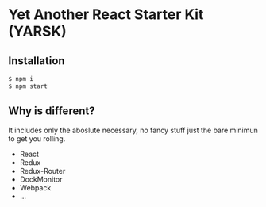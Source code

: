 # Yet Another React Starter Kit (YARSK)

## Installation

```bash
$ npm i
$ npm start
```

## Why is different?
It includes only the aboslute necessary, no fancy stuff just the bare minimun to get you rolling.

* React
* Redux
* Redux-Router
* DockMonitor
* Webpack
* ...
